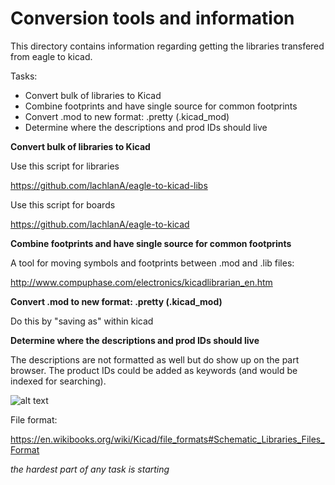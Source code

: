 Conversion tools and information
====================================

This directory contains information regarding getting the libraries transfered from eagle to kicad.

Tasks:

* Convert bulk of libraries to Kicad
* Combine footprints and have single source for common footprints
* Convert .mod to new format: .pretty (.kicad_mod)
* Determine where the descriptions and prod IDs should live

**Convert bulk of libraries to Kicad**

Use this script for libraries

https://github.com/lachlanA/eagle-to-kicad-libs

Use this script for boards

https://github.com/lachlanA/eagle-to-kicad

**Combine footprints and have single source for common footprints**

A tool for moving symbols and footprints between .mod and .lib files:

http://www.compuphase.com/electronics/kicadlibrarian_en.htm

**Convert .mod to new format: .pretty (.kicad_mod)**

Do this by "saving as" within kicad

**Determine where the descriptions and prod IDs should live**

The descriptions are not formatted as well but do show up on the part browser.  The product IDs could be added as keywords (and would be indexed for searching).

![alt text](https://github.com/sparkfun/SparkFun-KiCad-Libraries/blob/master/Conversion/description_tag_example.jpg?raw=true "Example description")

File format:

https://en.wikibooks.org/wiki/Kicad/file_formats#Schematic_Libraries_Files_Format

*the hardest part of any task is starting* 
